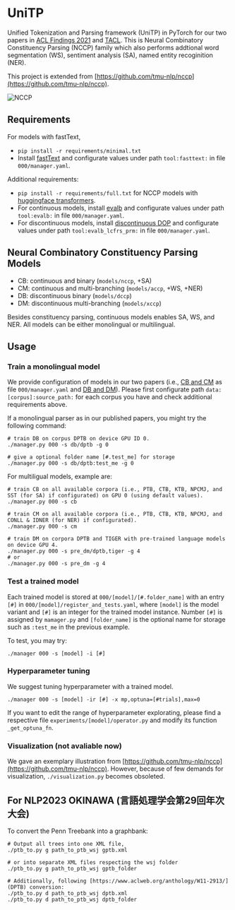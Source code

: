 # UniTP
Unified Tokenization and Parsing framework (UniTP) in PyTorch for our two papers in [ACL Findings 2021](https://aclanthology.org/2021.findings-acl.194) and 
[TACL](https://aclanthology.org/2022.tacl-na.na).
This is Neural Combinatory Constituency Parsing (NCCP) family which also performs addtional word segmentation (WS), sentiment analysis (SA), named entity recoginition (NER).

This project is extended from [https://github.com/tmu-nlp/nccp](https://github.com/tmu-nlp/nccp).

![NCCP](000/figures/nccp.gif)

## Requirements

For models with fastText,
- `pip install -r requirements/minimal.txt`
- Install [fastText](https://fasttext.cc/) and configurate values under path `tool:fasttext:` in file `000/manager.yaml`.

Additional requirements:
- `pip install -r requirements/full.txt` for NCCP models with [huggingface transformers](https://github.com/huggingface/transformers).
- For continuous models, install [evalb](https://nlp.cs.nyu.edu/evalb/) and configurate values under path `tool:evalb:` in file `000/manager.yaml`.
- For discontinuous models, install [discontinuous DOP](https://github.com/andreasvc/disco-dop) and configurate values under path `tool:evalb_lcfrs_prm:` in file `000/manager.yaml`.

## Neural Combinatory Constituency Parsing Models
- CB: continuous and binary (`models/nccp`, +SA)
- CM: continuous and multi-branching (`models/accp`, +WS, +NER)
- DB: discontinuous binary (`models/dccp`)
- DM: discontinuous multi-branching (`models/xccp`)

Besides constituency parsing, continuous models enables SA, WS, and NER.
All models can be either monolingual or multilingual.

## Usage
### Train a monolingual model
We provide configuration of models in our two papers
(i.e., [CB and CM](https://aclanthology.org/2021.findings-acl.194) as file `000/manager.yaml` and [DB and DM](https://aclanthology.org/2022.tacl-na.na)).
Please first configurate path `data:[corpus]:source_path:` for each corpus you have and check additional requirements above.

If a monolingual parser as in our published papers, you might try the following command:
    
    # train DB on corpus DPTB on device GPU ID 0.
    ./manager.py 000 -s db/dptb -g 0

    # give a optional folder name [#.test_me] for storage
    ./manager.py 000 -s db/dptb:test_me -g 0

For multiligual models, example are:

    # train CB on all available corpora (i.e., PTB, CTB, KTB, NPCMJ, and SST (for SA) if configurated) on GPU 0 (using default values).
    ./manager.py 000 -s cb

    # train CM on all available corpora (i.e., PTB, CTB, KTB, NPCMJ, and CONLL & IDNER (for NER) if configurated).
    ./manager.py 000 -s cm

    # train DM on corpora DPTB and TIGER with pre-trained language models on device GPU 4.
    ./manager.py 000 -s pre_dm/dptb,tiger -g 4
    # or
    ./manager.py 000 -s pre_dm -g 4

### Test a trained model

Each trained model is stored at `000/[model]/[#.folder_name]` with an entry `[#]` in `000/[model]/register_and_tests.yaml`, where `[model]` is the model variant and `[#]` is an integer for the trained model instance. Number `[#]` is assigned by `mamager.py` and `[folder_name]` is the optional name for storage such as `:test_me` in the previous example.

To test, you may try:

    ./manager 000 -s [model] -i [#]

### Hyperparameter tuning

We suggest tuning hyperparameter with a trained model.

    ./manager 000 -s [model] -ir [#] -x mp,optuna=[#trials],max=0

If you want to edit the range of hyperparameter explorating, please find a respective file `experiments/[model]/operator.py` and modify its function `_get_optuna_fn`.

### Visualization (not avaliable now)
We gave an exemplary illustration from [https://github.com/tmu-nlp/nccp](https://github.com/tmu-nlp/nccp).
However, because of few demands for visualization, `./visualization.py` becomes obsoleted.

## For NLP2023 OKINAWA (言語処理学会第29回年次大会)
To convert the Penn Treebank into a graphbank:

    # Output all trees into one XML file,
    ./ptb_to.py g path_to_ptb_wsj gptb.xml

    # or into separate XML files respecting the wsj folder
    ./ptb_to.py g path_to_ptb_wsj gptb_folder

    # Additionally, following [https://www.aclweb.org/anthology/W11-2913/](DPTB) conversion:
    ./ptb_to.py d path_to_ptb_wsj dptb.xml
    ./ptb_to.py d path_to_ptb_wsj dptb_folder